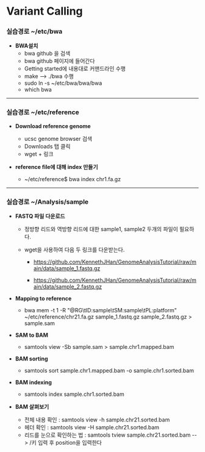 # Variant Calling   


### 실습경로 ~/etc/bwa

* **BWA설치**
    * bwa github 을 검색
    * bwa github 페이지에 들어간다
    * Getting started에 내용대로 커맨드라인 수행
    * make --> ./bwa 수행 
    * sudo ln -s ~/etc/bwa/bwa/bwa
    * which bwa 
    
***

### 실습경로 ~/etc/reference

* **Download reference genome**
    * ucsc genome browser 검색   
    * Downloads 탭 클릭
    * wget + 링크
    


* **reference file에 대해 index 만들기**  
    * ~/etc/reference$ bwa index chr1.fa.gz   

***

### 실습경로 ~/Analysis/sample

* **FASTQ 파일 다운로드**  

    * 정방향 리드와 역방향 리드에 대한 sample1, sample2 두개의 파일이 필요하다.   
    * wget을 사용하여 다음 두 링크를 다운받는다.   

        * https://github.com/KennethJHan/GenomeAnalysisTutorial/raw/main/data/sample_1.fastq.gz   

        * https://github.com/KennethJHan/GenomeAnalysisTutorial/raw/main/data/sample_2.fastq.gz   


* **Mapping to reference**

    * bwa mem -t 1 -R "@RG\tID:sample\tSM:sample\tPL:platform" ~/etc/reference/chr21.fa.gz sample_1.fastq.gz sample_2.fastq.gz > sample.sam

* **SAM to BAM**
    * samtools view -Sb sample.sam > sample.chr1.mapped.bam   

* **BAM sorting**   
    *  samtools sort sample.chr1.mapped.bam -o sample.chr1.sorted.bam   

* **BAM indexing**
    * samtools index sample.chr1.sorted.bam  

* **BAM 살펴보기**  
    * 전체 내용 확인 : samtools view -h sample.chr21.sorted.bam 
    * 헤더 확인 : samtools view -H sample.chr21.sorted.bam  
    * 리드를 눈으로 확인하는 법 : samtools tview sample.chr21.sorted.bam  --> /키 입력 후 position을 입력한다
    

